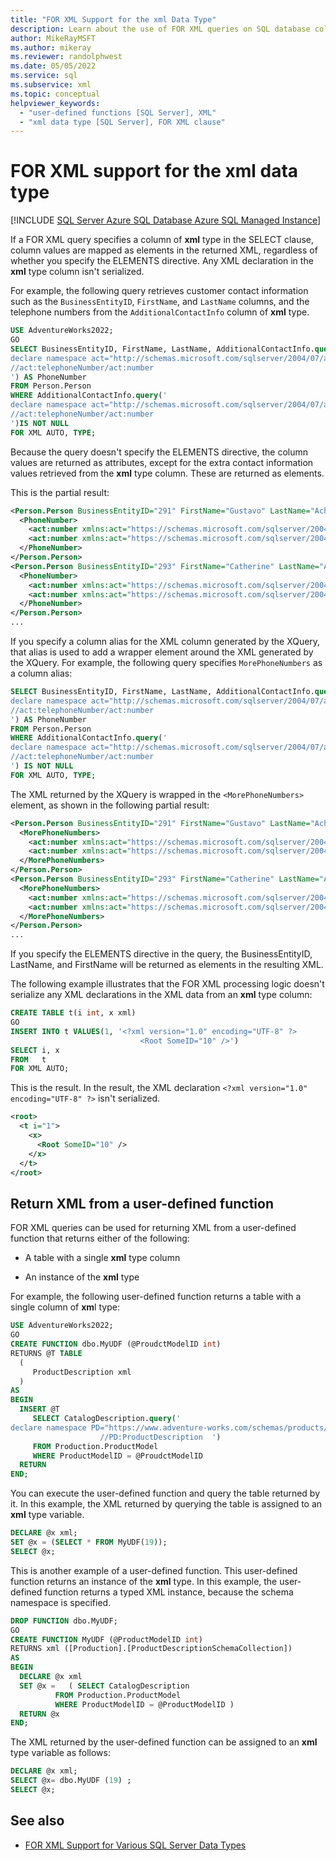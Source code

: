```yaml
---
title: "FOR XML Support for the xml Data Type"
description: Learn about the use of FOR XML queries on SQL database columns of the xml data type.
author: MikeRayMSFT
ms.author: mikeray
ms.reviewer: randolphwest
ms.date: 05/05/2022
ms.service: sql
ms.subservice: xml
ms.topic: conceptual
helpviewer_keywords:
  - "user-defined functions [SQL Server], XML"
  - "xml data type [SQL Server], FOR XML clause"
---
```

# FOR XML support for the xml data type

[!INCLUDE [SQL Server Azure SQL Database Azure SQL Managed Instance](../../includes/applies-to-version/sql-asdb-asdbmi.md)]

If a FOR XML query specifies a column of **xml** type in the SELECT clause, column values are mapped as elements in the returned XML, regardless of whether you specify the ELEMENTS directive. Any XML declaration in the **xml** type column isn't serialized.

For example, the following query retrieves customer contact information such as the `BusinessEntityID`, `FirstName`, and `LastName` columns, and the telephone numbers from the `AdditionalContactInfo` column of **xml** type.

```sql
USE AdventureWorks2022;
GO
SELECT BusinessEntityID, FirstName, LastName, AdditionalContactInfo.query('
declare namespace act="http://schemas.microsoft.com/sqlserver/2004/07/adventure-works/ContactTypes";
//act:telephoneNumber/act:number
') AS PhoneNumber
FROM Person.Person
WHERE AdditionalContactInfo.query('
declare namespace act="http://schemas.microsoft.com/sqlserver/2004/07/adventure-works/ContactTypes";
//act:telephoneNumber/act:number
')IS NOT NULL
FOR XML AUTO, TYPE;
```

Because the query doesn't specify the ELEMENTS directive, the column values are returned as attributes, except for the extra contact information values retrieved from the **xml** type column. These are returned as elements.

This is the partial result:

```xml
<Person.Person BusinessEntityID="291" FirstName="Gustavo" LastName="Achong">
  <PhoneNumber>
    <act:number xmlns:act="https://schemas.microsoft.com/sqlserver/2004/07/adventure-works/ContactTypes">425-555-1112</act:number>
    <act:number xmlns:act="https://schemas.microsoft.com/sqlserver/2004/07/adventure-works/ContactTypes">425-555-1111</act:number>
  </PhoneNumber>
</Person.Person>
<Person.Person BusinessEntityID="293" FirstName="Catherine" LastName="Abel">
  <PhoneNumber>
    <act:number xmlns:act="https://schemas.microsoft.com/sqlserver/2004/07/adventure-works/ContactTypes">206-555-2222</act:number>
    <act:number xmlns:act="https://schemas.microsoft.com/sqlserver/2004/07/adventure-works/ContactTypes">206-555-1234</act:number>
  </PhoneNumber>
</Person.Person>
...
```

If you specify a column alias for the XML column generated by the XQuery, that alias is used to add a wrapper element around the XML generated by the XQuery. For example, the following query specifies `MorePhoneNumbers` as a column alias:

```sql
SELECT BusinessEntityID, FirstName, LastName, AdditionalContactInfo.query('
declare namespace act="http://schemas.microsoft.com/sqlserver/2004/07/adventure-works/ContactTypes";
//act:telephoneNumber/act:number
') AS PhoneNumber
FROM Person.Person
WHERE AdditionalContactInfo.query('
declare namespace act="http://schemas.microsoft.com/sqlserver/2004/07/adventure-works/ContactTypes";
//act:telephoneNumber/act:number
') IS NOT NULL
FOR XML AUTO, TYPE;
```

The XML returned by the XQuery is wrapped in the `<MorePhoneNumbers>` element, as shown in the following partial result:

```xml
<Person.Person BusinessEntityID="291" FirstName="Gustavo" LastName="Achong">
  <MorePhoneNumbers>
    <act:number xmlns:act="https://schemas.microsoft.com/sqlserver/2004/07/adventure-works/ContactTypes">425-555-1112</act:number>
    <act:number xmlns:act="https://schemas.microsoft.com/sqlserver/2004/07/adventure-works/ContactTypes">425-555-1111</act:number>
  </MorePhoneNumbers>
</Person.Person>
<Person.Person BusinessEntityID="293" FirstName="Catherine" LastName="Abel">
  <MorePhoneNumbers>
    <act:number xmlns:act="https://schemas.microsoft.com/sqlserver/2004/07/adventure-works/ContactTypes">206-555-2222</act:number>
    <act:number xmlns:act="https://schemas.microsoft.com/sqlserver/2004/07/adventure-works/ContactTypes">206-555-1234</act:number>
  </MorePhoneNumbers>
</Person.Person>
...
```

If you specify the ELEMENTS directive in the query, the BusinessEntityID, LastName, and FirstName will be returned as elements in the resulting XML.

The following example illustrates that the FOR XML processing logic doesn't serialize any XML declarations in the XML data from an **xml** type column:

```sql
CREATE TABLE t(i int, x xml)
GO
INSERT INTO t VALUES(1, '<?xml version="1.0" encoding="UTF-8" ?>
                             <Root SomeID="10" />')
SELECT i, x
FROM   t
FOR XML AUTO;
```

This is the result. In the result, the XML declaration `<?xml version="1.0" encoding="UTF-8" ?>` isn't serialized.

```xml
<root>
  <t i="1">
    <x>
      <Root SomeID="10" />
    </x>
  </t>
</root>
```

## Return XML from a user-defined function

FOR XML queries can be used for returning XML from a user-defined function that returns either of the following:

- A table with a single **xml** type column

- An instance of the **xml** type

For example, the following user-defined function returns a table with a single column of **xm**l type:

```sql
USE AdventureWorks2022;
GO
CREATE FUNCTION dbo.MyUDF (@ProudctModelID int)
RETURNS @T TABLE
  (
     ProductDescription xml
  )
AS
BEGIN
  INSERT @T
     SELECT CatalogDescription.query('
declare namespace PD="https://www.adventure-works.com/schemas/products/description";
                    //PD:ProductDescription  ')
     FROM Production.ProductModel
     WHERE ProductModelID = @ProudctModelID
  RETURN
END;
```

You can execute the user-defined function and query the table returned by it. In this example, the XML returned by querying the table is assigned to an **xml** type variable.

```sql
DECLARE @x xml;
SET @x = (SELECT * FROM MyUDF(19));
SELECT @x;
```

This is another example of a user-defined function. This user-defined function returns an instance of the **xml** type. In this example, the user-defined function returns a typed XML instance, because the schema namespace is specified.

```sql
DROP FUNCTION dbo.MyUDF;
GO
CREATE FUNCTION MyUDF (@ProductModelID int)
RETURNS xml ([Production].[ProductDescriptionSchemaCollection])
AS
BEGIN
  DECLARE @x xml
  SET @x =   ( SELECT CatalogDescription
          FROM Production.ProductModel
          WHERE ProductModelID = @ProductModelID )
  RETURN @x
END;
```

The XML returned by the user-defined function can be assigned to an **xml** type variable as follows:

```sql
DECLARE @x xml;
SELECT @x= dbo.MyUDF (19) ;
SELECT @x;
```

## See also

- [FOR XML Support for Various SQL Server Data Types](../../relational-databases/xml/for-xml-support-for-various-sql-server-data-types.md)

